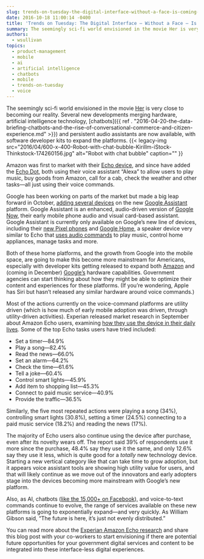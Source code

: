 ```yaml
---
slug: trends-on-tuesday-the-digital-interface-without-a-face-is-coming-fast
date: 2016-10-18 11:00:14 -0400
title: 'Trends on Tuesday: The Digital Interface — Without a Face — Is Coming Fast'
summary: The seemingly sci-fi world envisioned in the movie Her is very close to becoming our reality. Several new developments merging hardware, artificial intelligence technology, chatbots and persistent audio assistants are now available, with software developer kits to expand the platforms. Amazon was first to market with their Echo device, and since have added the Echo
authors:
  - wsullivan
topics:
  - product-management
  - mobile
  - ai
  - artificial intelligence
  - chatbots
  - mobile
  - trends-on-tuesday
  - voice
---
```


The seemingly sci-fi world envisioned in the movie [Her](http://www.imdb.com/title/tt1798709/) is very close to becoming our reality. Several new developments merging hardware, artificial intelligence technology, [chatbots]({{ ref . "2016-04-20-the-data-briefing-chatbots-and-the-rise-of-conversational-commerce-and-citizen-experience.md" >}}) and persistent audio assistants are now available, with software developer kits to expand the platforms. {{< legacy-img src="2016/04/600-x-400-Robot-with-chat-bubble-Kirillm-iStock-Thinkstock-174260156.jpg" alt="Robot with chat bubble" caption="" }} 

Amazon was first to market with their [Echo device](http://amazon.com/Amazon-Echo-Bluetooth-Speaker-with-WiFi-Alexa/dp/B00X4WHP5E), and since have added the [Echo Dot](https://amazon.com/dp/B01DFKC2SO/), both using their voice assistant “Alexa” to allow users to play music, buy goods from Amazon, call for a cab, check the weather and other tasks—all just using their voice commands.

Google has been working on parts of the market but made a big leap forward in October, [adding several devices](http://lifehacker.com/everything-google-announced-at-its-made-by-google-eve-1787404179) on the new [Google Assistant](https://assistant.google.com/) platform. Google Assistant is an enhanced, audio-driven version of [Google Now](https://www.google.com/search/about/learn-more/now/), their early mobile phone audio and visual card-based assistant. Google Assistant is currently only available on Google’s new line of devices, including their [new Pixel phones](https://madeby.google.com/phone/) and [Google Home](https://madeby.google.com/home/), a speaker device very similar to Echo that [uses audio commands](https://madeby.google.com/home/features/#?filters=entertainment) to play music, control home appliances, manage tasks and more.

Both of these home platforms, and the growth from Google into the mobile space, are going to make this become more mainstream for Americans, especially with developer kits getting released to expand both [Amazon](https://developer.amazon.com/echo) and (coming in December) [Google’s](http://www.theverge.com/2016/10/4/13164882/google-assistant-actions-on-google-developer-sdk) hardware capabilities. Government agencies can start thinking about how they might be able to optimize their content and experiences for these platforms. (If you’re wondering, Apple has Siri but hasn’t released any similar hardware around voice commands.)

Most of the actions currently on the voice-command platforms are utility driven (which is how much of early mobile adoption was driven, through utility-driven activities). Experian released market research in September about Amazon Echo users, examining [how they use the device in their daily lives](https://www.experian.com/innovation/thought-leadership/amazon-echo-consumer-survey.jsp). Some of the top Echo tasks users have tried included:

  * Set a timer—84.9%
  * Play a song—82.4%
  * Read the news—66.0%
  * Set an alarm—64.2%
  * Check the time—61.6%
  * Tell a joke—60.4%
  * Control smart lights—45.9%
  * Add item to shopping list—45.3%
  * Connect to paid music service—40.9%
  * Provide the traffic—36.5%

Similarly, the five most repeated actions were playing a song (34%), controlling smart lights (30.8%), setting a timer (24.5%) connecting to a paid music service (18.2%) and reading the news (17%).

The majority of Echo users also continue using the device after purchase, even after its novelty wears off. The report said 39% of respondents use it more since the purchase, 48.4% say they use it the same, and only 12.6% say they use it less, which is quite good for a _totally_ new technology device. Starting a new vertical category like that can take time to grow adoption, but it appears voice assistant tools are showing high utility value for users, and that will likely continue as we move out of the innovators and early adopters stage into the devices becoming more mainstream with Google&#8217;s new platform.

Also, as AI, chatbots ([like the 15,000+ on Facebook](https://developers.facebook.com/blog/post/2016/04/12/bots-for-messenger/)), and voice-to-text commands continue to evolve, the range of services available on these new platforms is going to exponentially expand—and very quickly. As William Gibson said, “The future is here, it’s just not evenly distributed.”

You can read more about the [Experian Amazon Echo research](https://www.experian.com/innovation/thought-leadership/amazon-echo-consumer-survey.jsp) and share this blog post with your co-workers to start envisioning if there are potential future opportunities for your government digital services and content to be integrated into these interface-less digital experiences.